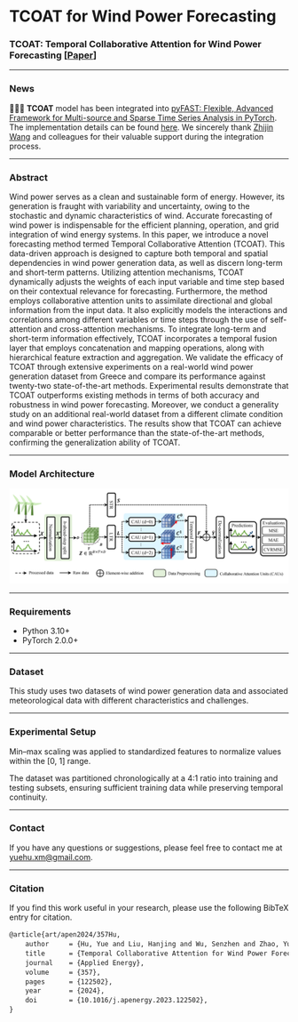 # TCOAT for Wind Power Forecasting

### TCOAT: Temporal Collaborative Attention for Wind Power Forecasting [[Paper](https://doi.org/10.1016/j.apenergy.2023.122502)]

---

### News

🎉🎉🎉 **TCOAT** model has been integrated into [pyFAST: Flexible, Advanced Framework for Multi-source and Sparse Time Series Analysis in PyTorch](https://github.com/freepose/pyFAST).
The implementation details can be found [here](https://github.com/freepose/pyFAST/blob/main/fast/model/mts/coat.py). 
We sincerely thank [Zhijin Wang](https://github.com/freepose) and colleagues for their valuable support during the integration process.

---

### Abstract

Wind power serves as a clean and sustainable form of energy. However, its generation is fraught with variability and
uncertainty, owing to the stochastic and dynamic characteristics of wind. Accurate forecasting of wind power is
indispensable for the efficient planning, operation, and grid integration of wind energy systems. In this paper, we
introduce a novel forecasting method termed Temporal Collaborative Attention (TCOAT). This data-driven approach is
designed to capture both temporal and spatial dependencies in wind power generation data, as well as discern long-term
and short-term patterns. Utilizing attention mechanisms, TCOAT dynamically adjusts the weights of each input variable
and time step based on their contextual relevance for forecasting. Furthermore, the method employs collaborative
attention units to assimilate directional and global information from the input data. It also explicitly models the
interactions and correlations among different variables or time steps through the use of self-attention and
cross-attention mechanisms. To integrate long-term and short-term information effectively, TCOAT incorporates a temporal
fusion layer that employs concatenation and mapping operations, along with hierarchical feature extraction and
aggregation. We validate the efficacy of TCOAT through extensive experiments on a real-world wind power generation
dataset from Greece and compare its performance against twenty-two state-of-the-art methods. Experimental results
demonstrate that TCOAT outperforms existing methods in terms of both accuracy and robustness in wind power forecasting.
Moreover, we conduct a generality study on an additional real-world dataset from a different climate condition and wind
power characteristics. The results show that TCOAT can achieve comparable or better performance than the
state-of-the-art methods, confirming the generalization ability of TCOAT.

---

### Model Architecture

![Model Architecture](model_architecture.png)

---

### Requirements

- Python 3.10+
- PyTorch 2.0.0+

---

### Dataset

This study uses two datasets of wind power generation data and associated meteorological data with different
characteristics and challenges.

---

### Experimental Setup

Min–max scaling was applied to standardized features to normalize values within the [0, 1] range.

The dataset was partitioned chronologically at a 4:1 ratio into training and testing subsets, ensuring sufficient
training data while preserving temporal continuity.

---

### Contact

If you have any questions or suggestions, please feel free to contact me at [yuehu.xm@gmail.com](yuehu.xm@gmail.com).

---

### Citation

If you find this work useful in your research, please use the following BibTeX entry for citation.

```markdown
@article{art/apen2024/357Hu,
    author     = {Hu, Yue and Liu, Hanjing and Wu, Senzhen and Zhao, Yuan and Wang, Zhijin and Liu, Xiufeng},
    title      = {Temporal Collaborative Attention for Wind Power Forecasting},
    journal    = {Applied Energy},
    volume     = {357},
    pages      = {122502},
    year       = {2024},
    doi        = {10.1016/j.apenergy.2023.122502},
}
```